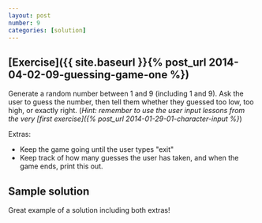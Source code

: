 ```yaml
---
layout: post
number: 9
categories: [solution]
---
```


## [Exercise]({{ site.baseurl }}{% post_url 2014-04-02-09-guessing-game-one %})

Generate a random number between 1 and 9 (including 1 and 9). Ask the user to guess the number, then tell them whether they guessed too low, too high, or exactly right. (_Hint: remember to use the user input lessons from the very [first exercise]({% post_url 2014-01-29-01-character-input %}_)

Extras: 

* Keep the game going until the user types "exit"
* Keep track of how many guesses the user has taken, and when the game ends, print this out.


## Sample solution

Great example of a solution including both extras!

<script src="https://gist.github.com/JamieMacIver/10153508.js"></script>